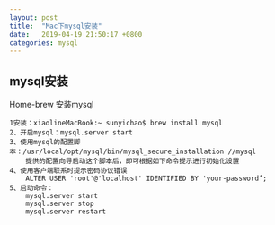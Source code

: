 ```yaml
---
layout: post
title:  "Mac下mysql安装"
date:   2019-04-19 21:50:17 +0800
categories: mysql
---
```

## mysql安装
Home-brew 安装mysql


	1安装：xiaolineMacBook:~ sunyichao$ brew install mysql
	2、开启mysql：mysql.server start
	3、使用mysql的配置脚本：/usr/local/opt/mysql/bin/mysql_secure_installation //mysql 
		提供的配置向导启动这个脚本后，即可根据如下命令提示进行初始化设置
	4、使用客户端联系时提示密码协议错误
		ALTER USER 'root'@'localhost' IDENTIFIED BY 'your-password’;
	5、启动命令：
		mysql.server start
		mysql.server stop 
		mysql.server restart